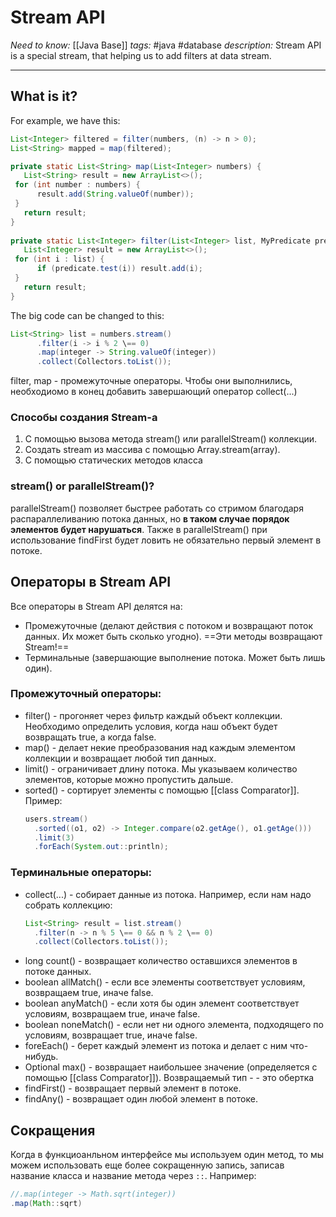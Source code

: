 # Stream API
*Need to know:* [[Java Base]]
*tags:* #java #database
*description:* Stream API is a special stream, that helping us to add filters at data stream.

---
## What is it?
For example, we have this:
```java
List<Integer> filtered = filter(numbers, (n) -> n > 0);  
List<String> mapped = map(filtered);

private static List<String> map(List<Integer> numbers) {  
   List<String> result = new ArrayList<>();  
 for (int number : numbers) {  
      result.add(String.valueOf(number));  
 }  
   return result;  
}  
  
private static List<Integer> filter(List<Integer> list, MyPredicate predicate) {  
   List<Integer> result = new ArrayList<>();  
 for (int i : list) {  
      if (predicate.test(i)) result.add(i);  
 }  
   return result;  
}
```

The big code can be changed to this: 
```java
List<String> list = numbers.stream()  
      .filter(i -> i % 2 \== 0)  
      .map(integer -> String.valueOf(integer))    
      .collect(Collectors.toList());
```

filter, map - промежуточные операторы. Чтобы они выполнились, необходиомо в конец добавить завершающий оператор collect(...)


### Способы создания Stream-а
1. С помощью вызова метода stream() или parallelStream() коллекции.
2. Создать stream из массива с помощью Array.stream(array).
3. С помощью статических методов класса 

### stream() or parallelStream()?
parallelStream() позволяет быстрее работать со стримом благодаря распараллеливанию потока данных, но **в таком случае порядок элементов будет нарушаться**. Также в parallelStream() при использование findFirst будет ловить не обязательно первый элемент в потоке.

## Операторы в Stream API
Все операторы в Stream API делятся на:
- Промежуточные (делают действия с потоком и возвращают поток данных. Их может быть сколько угодно). ==Эти методы возвращают Stream!==
- Терминальные (завершающие выполнение потока. Может быть лишь один).

### Промежуточный операторы:
- filter() - прогоняет через фильтр каждый объект коллекции. Необходимо определить условия, когда наш объект будет возвращать true, а когда false.
- map() - делает некие преобразования над каждым элементом коллекции и возвращает любой тип данных.
- limit() - ограничивает длину потока. Мы указываем количество элементов, которые можно пропустить дальше.
- sorted() - сортирует элементы с помощью [[class Comparator]].	
	Пример:
	```java
	users.stream()  
      .sorted((o1, o2) -> Integer.compare(o2.getAge(), o1.getAge()))  
      .limit(3)  
      .forEach(System.out::println);
	```
### Терминальные операторы:
- collect(...) - собирает данные из потока. 
	Например, если нам надо собрать коллекцию:
	```java
	List<String> result = list.stream()  
      .filter(n -> n % 5 \== 0 && n % 2 \== 0)    
      .collect(Collectors.toList());
	```
- long count() - возвращает количество оставшихся элементов в потоке данных.
- boolean allMatch() - если все элементы соответствует условиям, возвращаем true, иначе false.
- boolean anyMatch() - если хотя бы один элемент соответствует условиям, возвращаем true, иначе false.
- boolean noneMatch() - если нет ни одного элемента, подходящего по условиям, возвращает true, иначе false.
- foreEach() - берет каждый элемент из потока и делает с ним что-нибудь.
- Optional max() - возвращает наибольшее значение (определяется с помощью [[class Comparator]]). Возвращаемый тип -  - это обертка
- findFirst() - возвращает первый элемент в потоке.
- findAny() - возвращает один любой элемент в потоке.


## Сокращения
Когда в функциоанльном интерфейсе мы используем один метод, то мы можем использовать еще более сокращенную запись, записав название класса и название метода через `::`.
Например:
```java
//.map(integer -> Math.sqrt(integer))
.map(Math::sqrt)
```